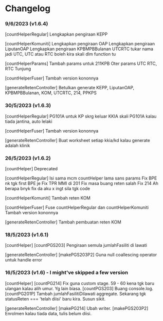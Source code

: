 # Changelog

### 9/6/2023 (v1.6.4)

[countHelperRegular]
Lengkapkan pengiraan KEPP

[countHelperKomuniti]
Lengkapkan pengiraan OAP
Lengkapkan pengiraan LiputanOAP
Lengkapkan pengiraan KPBMPBBulanan
UTCRTC tukar nama jadi UTC, UTC atau RTC boleh kira skali dlm function tu

[countHelperParams]
Tambah params untuk 211KPB
Oter params UTC RTC, RTC Tunjung

[countHelperFuser]
Tambah version kononnya

[generateRetenController]
Betulkan generate KEPP, LiputanOAP, KPBMPBBulanan, KOM, UTCRTC, 214, PPKPS

### 30/5/2023 (v1.6.3)

[countHelperRegular]
PG101A untuk KP skrg keluar KKIA skali
PG101A kalau tiada jantina, auto lelaki

[countHelperFuser]
Tambah version kononnya

[generateRetenController]
Buat worksheet setiap kkia/kd kalau generate adalah klinik

### 26/5/2023 (v1.6.2)

[countHelper]
Deprecated

[countHelperRegular]
Isi sama mcm countHelper lama sans params
Fix BPE nk tgk first BPE je
Fix TPR MMI di 201
Fix masa buang reten salah
Fix 214
Ah berapa bnyk fix da aku x ingt sila tgk code

[countHelperKomuniti]
Tambah reten KOM

[countHelperFuser]
Fuse countHelperRegular dan countHelperKomuniti
Tambah version kononnya

[generateRetenController]
Tambah pembuatan reten KOM

### 18/5/2023 (v1.6.1)

[countHelper]
[countPGS203] Pengiraan semula jumlahFasiliti di lawati

[generateRetenController]
[makePGS203P2] Guna null coallescing operator untuk handle error

### 16/5/2023 (v1.6) - I might've skipped a few version

[countHelper]
[countPG214] Fix guna custom stage. 59 - 60 kena tgk baru ulangan kalau alih umur. Yg lain biasa.
[countPGS203] Buang console.log.
[countPG201P] Tambah jumlahFasilitiDilawati aggregate. Sekarang tgk statusReten === 'telah diisi' baru kira. Susun sikit.

[generateRetenController]
[makePG214] Ubah writer.
[makePGS203P2] Enrolmen kalau tiada data, tulis belum diisi.
